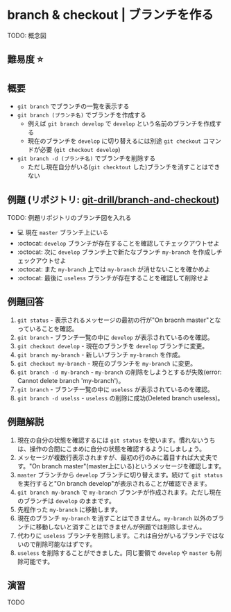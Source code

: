 # branch & checkout | ブランチを作る

TODO: 概念図

## 難易度 :star:

## 概要

- `git branch` でブランチの一覧を表示する
- `git branch (ブランチ名)` でブランチを作成する
  - 例えば `git branch develop` で `develop` という名前のブランチを作成する
  - 現在のブランチを `develop` に切り替えるには別途 `git checkout` コマンドが必要 (`git checkout develop`)
- `git branch -d (ブランチ名)` でブランチを削除する
  - ただし現在自分がいる(`git checktout` した)ブランチを消すことはできない

## 例題 (リポジトリ: [git-drill/branch-and-checkout](https://github.com/git-drill/branch-and-checkout))

TODO: 例題リポジトリのブランチ図を入れる

- :computer: 現在 `master` ブランチ上にいる
- :octocat: `develop` ブランチが存在することを確認してチェックアウトせよ
- :octocat: 次に `develop` ブランチ上で新たなブランチ `my-branch` を作成しチェックアウトせよ
- :octocat: また `my-branch` 上では `my-branch` が消せないことを確かめよ
- :octocat: 最後に `useless` ブランチが存在することを確認して削除せよ

## 例題回答

1. `git status` - 表示されるメッセージの最初の行が"On bracnh master"となっていることを確認。
2. `git branch` - ブランチ一覧の中に `develop` が表示されているのを確認。
3. `git checkout develop` - 現在のブランチを `develop` ブランチに変更。
4. `git branch my-branch` - 新しいブランチ `my-branch` を作成。
5. `git checkout my-branch` - 現在のブランチを `my-branch` に変更。
6. `git branch -d my-branch` - `my-branch` の削除をしようとするが失敗(error: Cannot delete branch 'my-branch')。
7. `git branch` - ブランチ一覧の中に `useless` が表示されているのを確認。
8. `git branch -d uselss` - `useless` の削除に成功(Deleted branch useless)。

## 例題解説

1. 現在の自分の状態を確認するには `git status` を使います。慣れないうちは、操作の合間にこまめに自分の状態を確認するようにしましょう。
2. メッセージが複数行表示されますが、最初の行のみに着目すれば大丈夫です。"On branch master"(master上にいる)というメッセージを確認します。
3. `master` ブランチから `develop` ブランチに切り替えます。続けて `git status` を実行すると"On branch develop"が表示されることが確認できます。
4. `git branch my-branch` で `my-branch` ブランチが作成されます。ただし現在のブランチは `develop` のままです。
5. 先程作った `my-branch` に移動します。
6. 現在のブランチ `my-branch` を消すことはできません。`my-branch` 以外のブランチに移動しないと消すことはできませんが例題では削除しません。
7. 代わりに `useless` ブランチを削除します。これは自分がいるブランチではないので削除可能なはずです。
8. `useless` を削除することができました。同じ要領で `develop` や `master` も削除可能です。

## 演習

TODO

